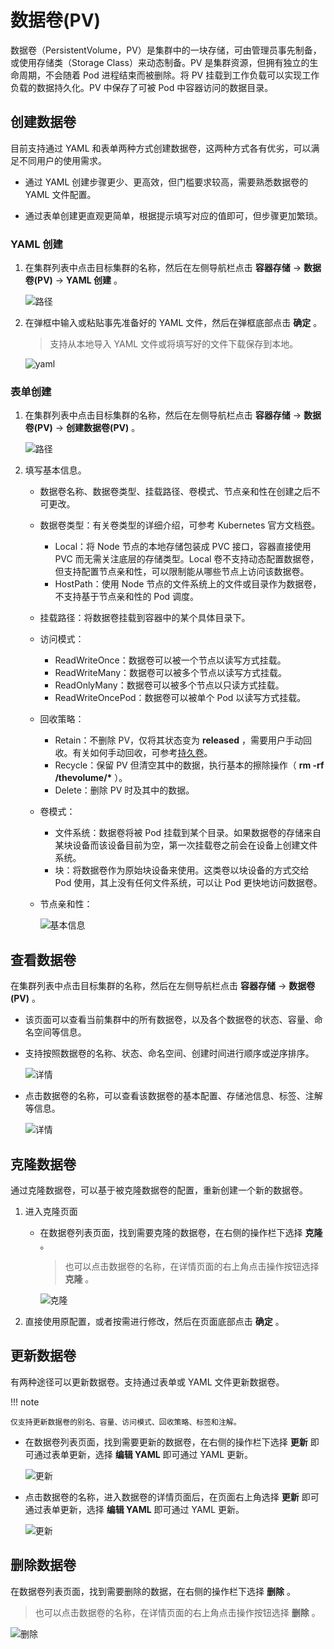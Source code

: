 # 数据卷(PV)

数据卷（PersistentVolume，PV）是集群中的一块存储，可由管理员事先制备，或使用存储类（Storage Class）来动态制备。PV 是集群资源，但拥有独立的生命周期，不会随着 Pod 进程结束而被删除。将 PV 挂载到工作负载可以实现工作负载的数据持久化。PV 中保存了可被 Pod 中容器访问的数据目录。

## 创建数据卷

目前支持通过 YAML 和表单两种方式创建数据卷，这两种方式各有优劣，可以满足不同用户的使用需求。

- 通过 YAML 创建步骤更少、更高效，但门槛要求较高，需要熟悉数据卷的 YAML 文件配置。

- 通过表单创建更直观更简单，根据提示填写对应的值即可，但步骤更加繁琐。

### YAML 创建

1. 在集群列表中点击目标集群的名称，然后在左侧导航栏点击 __容器存储__ -> __数据卷(PV)__ -> __YAML 创建__ 。

    ![路径](../../../images/pv01.png)

2. 在弹框中输入或粘贴事先准备好的 YAML 文件，然后在弹框底部点击 __确定__ 。

    > 支持从本地导入 YAML 文件或将填写好的文件下载保存到本地。

    ![yaml](../../../images/pv02.png)

### 表单创建

1. 在集群列表中点击目标集群的名称，然后在左侧导航栏点击 __容器存储__ -> __数据卷(PV)__ -> __创建数据卷(PV)__ 。

    ![路径](../../../images/pv03.png)

2. 填写基本信息。

    - 数据卷名称、数据卷类型、挂载路径、卷模式、节点亲和性在创建之后不可更改。
    - 数据卷类型：有关卷类型的详细介绍，可参考 Kubernetes 官方文档[卷](https://kubernetes.io/zh-cn/docs/concepts/storage/volumes/)。

      - Local：将 Node 节点的本地存储包装成 PVC 接口，容器直接使用 PVC 而无需关注底层的存储类型。Local 卷不支持动态配置数据卷，但支持配置节点亲和性，可以限制能从哪些节点上访问该数据卷。
      - HostPath：使用 Node 节点的文件系统上的文件或目录作为数据卷，不支持基于节点亲和性的 Pod 调度。

    - 挂载路径：将数据卷挂载到容器中的某个具体目录下。
    - 访问模式：

        - ReadWriteOnce：数据卷可以被一个节点以读写方式挂载。
        - ReadWriteMany：数据卷可以被多个节点以读写方式挂载。
        - ReadOnlyMany：数据卷可以被多个节点以只读方式挂载。
        - ReadWriteOncePod：数据卷可以被单个 Pod 以读写方式挂载。

    - 回收策略：

        - Retain：不删除 PV，仅将其状态变为 __released__ ，需要用户手动回收。有关如何手动回收，可参考[持久卷](https://kubernetes.io/zh-cn/docs/concepts/storage/persistent-volumes/#retain)。
        - Recycle：保留 PV 但清空其中的数据，执行基本的擦除操作（ __rm -rf /thevolume/*__ ）。
        - Delete：删除 PV 时及其中的数据。

    - 卷模式：

        - 文件系统：数据卷将被 Pod 挂载到某个目录。如果数据卷的存储来自某块设备而该设备目前为空，第一次挂载卷之前会在设备上创建文件系统。
        - 块：将数据卷作为原始块设备来使用。这类卷以块设备的方式交给 Pod 使用，其上没有任何文件系统，可以让 Pod 更快地访问数据卷。

    - 节点亲和性：

        ![基本信息](../../../images/pv04.png)

## 查看数据卷

在集群列表中点击目标集群的名称，然后在左侧导航栏点击 __容器存储__ -> __数据卷(PV)__ 。

- 该页面可以查看当前集群中的所有数据卷，以及各个数据卷的状态、容量、命名空间等信息。

- 支持按照数据卷的名称、状态、命名空间、创建时间进行顺序或逆序排序。

    ![详情](../../../images/pv06.png)

- 点击数据卷的名称，可以查看该数据卷的基本配置、存储池信息、标签、注解等信息。

    ![详情](../../../images/pv05.png)

## 克隆数据卷

通过克隆数据卷，可以基于被克隆数据卷的配置，重新创建一个新的数据卷。

1. 进入克隆页面

    - 在数据卷列表页面，找到需要克隆的数据卷，在右侧的操作栏下选择 __克隆__ 。

        > 也可以点击数据卷的名称，在详情页面的右上角点击操作按钮选择 __克隆__ 。

        ![克隆](../../../images/pv11.png)

2. 直接使用原配置，或者按需进行修改，然后在页面底部点击 __确定__ 。

## 更新数据卷

有两种途径可以更新数据卷。支持通过表单或 YAML 文件更新数据卷。

!!! note

    仅支持更新数据卷的别名、容量、访问模式、回收策略、标签和注解。

- 在数据卷列表页面，找到需要更新的数据卷，在右侧的操作栏下选择 __更新__ 即可通过表单更新，选择 __编辑 YAML__ 即可通过 YAML 更新。

    ![更新](../../../images/pv07.png)

- 点击数据卷的名称，进入数据卷的详情页面后，在页面右上角选择 __更新__ 即可通过表单更新，选择 __编辑 YAML__ 即可通过 YAML 更新。

    ![更新](../../../images/pv08.png)

## 删除数据卷

在数据卷列表页面，找到需要删除的数据，在右侧的操作栏下选择 __删除__ 。

> 也可以点击数据卷的名称，在详情页面的右上角点击操作按钮选择 __删除__ 。

![删除](../../../images/pv09.png)
